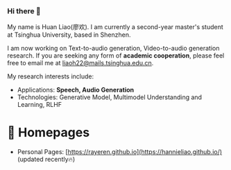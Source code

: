 ### Hi there 👋

My name is Huan Liao(廖欢). I am currently a second-year master's student at Tsinghua University, based in Shenzhen.

I am now working on Text-to-audio generation, Video-to-audio generation research. If you are seeking any form of **academic cooperation**, please feel free to email me at [liaoh22@mails.tsinghua.edu.cn](mailto:liaoh22@mails.tsinghua.edu.cn).

My research interests include:
- Applications: **Speech, Audio Generation**
- Technologies: Generative Model, Multimodel Understanding and Learning, RLHF

# 📎 Homepages
- Personal Pages: [https://rayeren.github.io](https://hannieliao.github.io/) (updated recently🔥)

<!--
**Hannieliao/Hannieliao** is a ✨ _special_ ✨ repository because its `README.md` (this file) appears on your GitHub profile.

Here are some ideas to get you started:

- 🔭 I’m currently working on ...
- 🌱 I’m currently learning ...
- 👯 I’m looking to collaborate on ...
- 🤔 I’m looking for help with ...
- 💬 Ask me about ...
- 📫 How to reach me: ...
- 😄 Pronouns: ...
- ⚡ Fun fact: ...
-->
